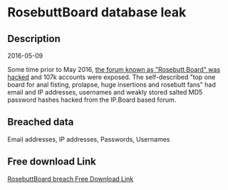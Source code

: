 # RosebuttBoard database leak

## Description

2016-05-09

Some time prior to May 2016, <a href="https://motherboard.vice.com/read/rosebuttboard-ip-board" target="_blank" rel="noopener">the forum known as &quot;Rosebutt Board&quot; was hacked</a> and 107k accounts were exposed. The self-described &quot;top one board for anal fisting, prolapse, huge insertions and rosebutt fans&quot; had email and IP addresses, usernames and weakly stored salted MD5 password hashes hacked from the IP.Board based forum.

## Breached data

Email addresses, IP addresses, Passwords, Usernames

## Free download Link

[RosebuttBoard breach Free Download Link](https://link-to.net/1229997/595.5655251762446/dynamic/?r=aHR0cHM6Ly93d3cubWVkaWFmaXJlLmNvbS92aWV3L0JVbVczVVhLQXFDa21jSi9yb3NlYnV0dGJvYXJkLmNvbS9maWxl)